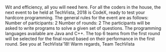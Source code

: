 Wit and efficiency, all you will need here. For all the coders in the house, the next event to be held at TechVista, 2018 is CodeX, ready to test your hardcore programming. The general rules for the event are as follows: Number of participants: 2 Number of rounds: 2 The participants will be asked to write programs to solve a given set of questions. The programming languages available are Java and C++. The top 6 teams from the first round will be selected for the final round based on their performance in the first round. See you at TechVista'18! Warm regards, Team TechVista
